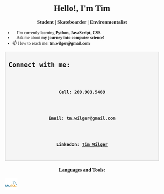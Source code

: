 <style>
    body {
        font-family: "Times New Roman", Times, serif;
        padding: 20px;
    }
    
    pre {
        white-space: pre-wrap;
        padding: 10px;
        background-color: #f5f5f5;
        border: 1px solid #ccc;
    }
    
    h1, h3, h4 {
        text-align: center;
    }
    
    h2, h3 {
        margin-top: 20px;
    }
    
    p {
        text-align: left;
    }
</style>

<h1>Hello!, I'm Tim</h1>
<h3>Student | Skateboarder | Environmentalist</h3>

<ul>
    <li>🌱 I’m currently learning <strong>Python, JavaScript, CSS</strong></li>
    <li>💬 Ask me about <strong>my journey into computer science!</strong></li>
    <li>📫 How to reach me: <strong>tm.wilger@gmail.com</strong></li>
</ul>

<pre>
<h2>Connect with me:</h2>
    <h4>Cell: 269.903.5469</h4>
    <h4>Email: tm.wilger@gmail.com</h4>
    <h4>LinkedIn: <a href="https://www.linkedin.com/in/timothy-wilger-00217816b/">Tim Wilger</a></h4>
</pre>

<h3>Languages and Tools:</h3>
<p>
    <a href="https://www.mysql.com/" target="_blank" rel="noreferrer">
        <img src="https://raw.githubusercontent.com/devicons/devicon/master/icons/mysql/mysql-original-wordmark.svg" alt="mysql" width="40" height="40"/>
    </a>
</p>
